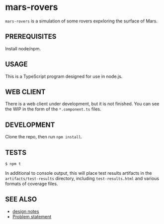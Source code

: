 # mars-rovers

`mars-rovers` is a simulation of some rovers expxloring the surface of Mars.

## PREREQUISITES

Install node/npm.

## USAGE

This is a TypeScript program designed for use in node.js.

## WEB CLIENT

There is a web client under development, but it is not finished.
You can see the WIP in the form of the `*.component.ts` files.

## DEVELOPMENT

Clone the repo, then run `npm install`.

## TESTS

    $ npm t

In additional to console output, this will place test results
artifacts in the `artifacts/test-results` directory, including
`test-results.html` and various formats of coverage files.

## SEE ALSO

* [design notes](docs/DESIGN-NOTES.md)
* [Problem statement](docs/PROBLEM.txt)
